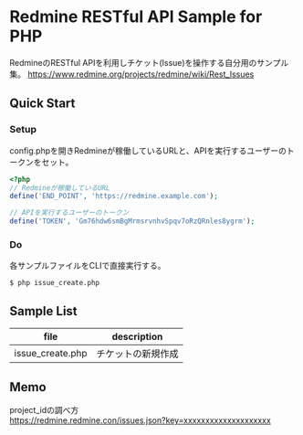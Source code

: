 # Redmine RESTful API Sample for PHP
RedmineのRESTful APIを利用しチケット(Issue)を操作する自分用のサンプル集。
https://www.redmine.org/projects/redmine/wiki/Rest_Issues

## Quick Start
### Setup
config.phpを開きRedmineが稼働しているURLと、APIを実行するユーザーのトークンをセット。
```php
<?php
// Redmineが稼働しているURL
define('END_POINT', 'https://redmine.example.com');

// APIを実行するユーザーのトークン
define('TOKEN', 'Gm76hdw6smBgMrmsrvnhvSpqv7oRzQRnles8ygrm');
```

### Do
各サンプルファイルをCLIで直接実行する。
```shellsession
$ php issue_create.php
```

## Sample List
| file  | description  |
| ----- | ----------------- |
| issue_create.php | チケットの新規作成 |

## Memo
project_idの調べ方  
https://redmine.redmine.con/issues.json?key=xxxxxxxxxxxxxxxxxxxx
